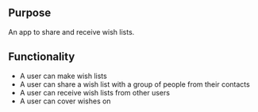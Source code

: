 ## Purpose
An app to share and receive wish lists.

## Functionality
- A user can make wish lists
- A user can share a wish list with a group of people from their contacts
- A user can receive wish lists from other users
- A user can cover wishes on 